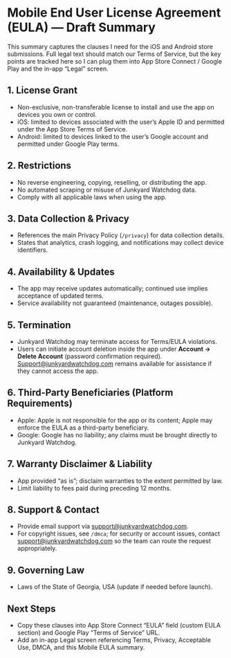 # Mobile End User License Agreement (EULA) — Draft Summary

This summary captures the clauses I need for the iOS and Android store submissions. Full legal text should match our Terms of Service, but the key points are tracked here so I can plug them into App Store Connect / Google Play and the in-app “Legal” screen.

## 1. License Grant
- Non-exclusive, non-transferable license to install and use the app on devices you own or control.
- iOS: limited to devices associated with the user’s Apple ID and permitted under the App Store Terms of Service.
- Android: limited to devices linked to the user’s Google account and permitted under Google Play terms.

## 2. Restrictions
- No reverse engineering, copying, reselling, or distributing the app.
- No automated scraping or misuse of Junkyard Watchdog data.
- Comply with all applicable laws when using the app.

## 3. Data Collection & Privacy
- References the main Privacy Policy (`/privacy`) for data collection details.
- States that analytics, crash logging, and notifications may collect device identifiers.

## 4. Availability & Updates
- The app may receive updates automatically; continued use implies acceptance of updated terms.
- Service availability not guaranteed (maintenance, outages possible).

## 5. Termination
- Junkyard Watchdog may terminate access for Terms/EULA violations.
- Users can initiate account deletion inside the app under **Account → Delete Account** (password confirmation required). Support@junkyardwatchdog.com remains available for assistance if they cannot access the app.

## 6. Third-Party Beneficiaries (Platform Requirements)
- Apple: Apple is not responsible for the app or its content; Apple may enforce the EULA as a third-party beneficiary.
- Google: Google has no liability; any claims must be brought directly to Junkyard Watchdog.

## 7. Warranty Disclaimer & Liability
- App provided “as is”; disclaim warranties to the extent permitted by law.
- Limit liability to fees paid during preceding 12 months.

## 8. Support & Contact
- Provide email support via support@junkyardwatchdog.com.
- For copyright issues, see `/dmca`; for security or account issues, contact support@junkyardwatchdog.com so the team can route the request appropriately.

## 9. Governing Law
- Laws of the State of Georgia, USA (update if needed before launch).

## Next Steps
- Copy these clauses into App Store Connect “EULA” field (custom EULA section) and Google Play “Terms of Service” URL.
- Add an in-app Legal screen referencing Terms, Privacy, Acceptable Use, DMCA, and this Mobile EULA summary.
